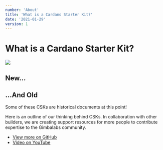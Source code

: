 ```yaml
---
number: 'About'
title: 'What is a Cardano Starter Kit?'
date: '2021-01-29'
version: 1
---      
```


# What is a Cardano Starter Kit?
![](/csks/aboutcover.jpg)

## New...

## ...And Old
Some of these CSKs are historical documents at this point!

Here is an outline of our thinking behind CSKs. In collaboration with other builders, we are creating support resources for more people to contribute expertise to the Gimbalabs community.

- [View more on GitHub](https://github.com/GimbaLabs/csk-about-csks)
- [Video on YouTube](https://youtu.be/OHlR-hqlS8U)